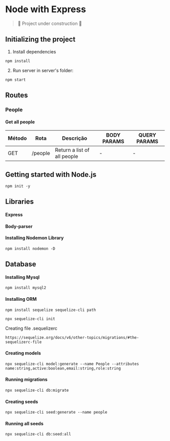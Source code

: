 # Node with Express

> :construction: Project under construction :construction:

## Initializing the project

1) Install dependencies
```
npm install
```

2) Run server
in server's folder:
```
npm start
```

## Routes

### People
#### Get all people
| Método | Rota | Descrição | BODY PARAMS | QUERY PARAMS |
| --- | --- | --- | --- | --- |
|GET | /people | Return a list of all people | - | - |

<!--![Imagem](https://github.com/DaniPoletto/nlw-eSports/blob/main/get_discord_by_ad.jpg)

#### Store
| Método | Rota | Descrição | BODY PARAMS | QUERY PARAMS |
| --- | --- | --- | --- | --- |
|POST | /games/{id}/ads | Cadastrar um anúncio | <pre>{<br>"name": "Daniela",<br>"yearsPlaying": 2,<br>"discord": "DaniP",<br>"weekDays": [0,5,6],<br>"hourStart": "12:00",<br>"hourEnd": "18:00",<br>"useVoiceChannel": true<br>}</pre> | - |

###### Fields

| Nome | Tipo | Descrição | 
| --- | --- | --- | 
|titulo | string | Obrigatório | 
|name | string | Obrigatório | 
|yearsPlaying | int | Obrigatório | 
|discord | string | Obrigatório | 
|weekDays | array de inteiros | Obrigatório | 
|hourStart | string | Obrigatório | 
|hourEnd | string | Obrigatório | 
|useVoiceChannel | bool | Obrigatório | 

![Imagem](https://github.com/DaniPoletto/nlw-eSports/blob/main/create_ad.jpg)

-->

## Getting started with Node.js

```
npm init -y
```

## Libraries
#### Express
#### Body-parser

#### Installing Nodemon Library
```
npm install nodemon -D
```

## Database
#### Installing Mysql
```
npm install mysql2
```

#### Installing ORM
```
npm install sequelize sequelize-cli path
```

```
npx sequelize-cli init
```

Creating file .sequelizerc
```
https://sequelize.org/docs/v6/other-topics/migrations/#the-sequelizerc-file
```

#### Creating models
```
npx sequelize-cli model:generate --name People --attributes name:string,active:boolean,email:string,role:string
```

#### Running migrations
```
npx sequelize-cli db:migrate
```

#### Creating seeds
```
npx sequelize-cli seed:generate --name people
```

#### Running all seeds
```
npx sequelize-cli db:seed:all
```

